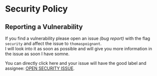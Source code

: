 # Security Policy

## Reporting a Vulnerability
If you find a vulnerability please open an issue *(bug report)* with the flag `security` and affect the issue to `thomaspoignant`.  
I will look into it as soon as possible and will give you more information in the issue as soon I have somne.

You can directly click here and your issue will have the good label and assignee: [OPEN SECURITY ISSUE](https://github.com/thomaspoignant/go-feature-flag-editor/issues/new?assignees=thomaspoignant&labels=security&template=bug.md).
